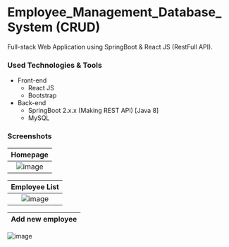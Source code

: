 # Employee_Management_Database_System (CRUD)
Full-stack Web Application using SpringBoot &amp; React JS (RestFull API).


### Used Technologies & Tools
* Front-end
  * React JS
  * Bootstrap
* Back-end
  * SpringBoot 2.x.x (Making REST API) [Java 8]
  * MySQL

### Screenshots
Homepage           |
:---------------------:|
![image](https://user-images.githubusercontent.com/43178997/180386792-9fbf4db2-147d-45e3-81f1-ef6453bdcc19.png)|

Employee List           |
:---------------------:|
![image](https://user-images.githubusercontent.com/43178997/180387261-5a041f43-2b3e-47aa-986f-b5b580bd86e5.png)|

Add new employee           |
:---------------------:|
![image](https://user-images.githubusercontent.com/43178997/180387479-f71e51e6-0c03-47d8-8e20-84206fe342d6.png)


